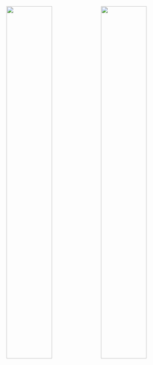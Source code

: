 <div align="center">
  <img 
    src="https://streak-stats.demolab.com?user=g-yunjh&date_format=%5BY.%5Dn.j&mode=weekly" 
    width="49%" />
  <img 
    src="https://github-readme-stats.vercel.app/api/top-langs/?username=g-yunjh&layout=compact" 
    width="49%" />
</div>
